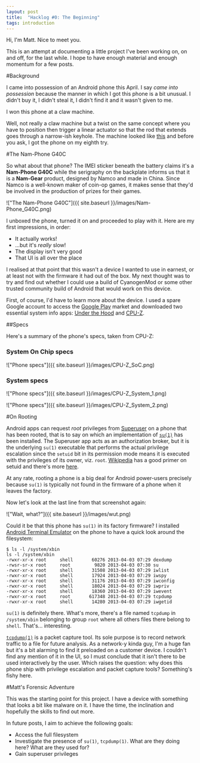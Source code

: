 ```yaml
---
layout: post
title:  "Hacklog #0: The Beginning"
tags: introduction
---
```


Hi, I'm Matt. Nice to meet you.

This is an attempt at documenting a little project I've been working on, on and off, for the last while. I hope to have enough material and enough momentum for a few posts. 

#Background

I came into possession of an Android phone this April. I say *came into possession* because the manner in which I got this phone is a bit unusual. I didn't buy it, I didn't steal it, I didn't find it and it wasn't given to me.

I won this phone at a claw machine.

Well, not really a claw machine but a twist on the same concept where you have to position then trigger a linear actuator so that the rod that extends goes through a narrow-ish keyhole. The machine looked like [this](http://soe-web-arcade2-pub.s3.amazonaws.com/sharedfiles/styles/game_image_large/public/Key%20Master%20Cabinet_1.jpg) and before you ask, I got the phone on my eighth try.

#The Nam-Phone G40C

So what about that phone? The IMEI sticker beneath the battery claims it's a **Nam-Phone G40C** while the serigraphy on the backplate informs us that it is a **Nam-Gear** product, designed by Namco and made in China. Since Namco is a well-known maker of coin-op games, it makes sense that they'd be involved in the production of prizes for their games.

!["The Nam-Phone G40C"]({{ site.baseurl }}/images/Nam-Phone_G40C.png)

I unboxed the phone, turned it on and proceeded to play with it. Here are my first impressions, in order:

- It actually works!
- ...but it's *really* slow!
- The display isn't very good
- That UI is all over the place

I realised at that point that this wasn't a device I wanted to use in earnest, or at least not with the firmware it had out of the box. My next thought was to try and find out whether I could use a build of CyanogenMod or some other trusted community build of Android that would work on this device.

First, of course, I'd have to learn more about the device. I used a spare Google account to access the [Google Play](https://play.google.com) market and downloaded two essential system info apps: [Under the Hood](https://play.google.com/store/apps/details?id=aws.apps.underthehood) and [CPU-Z](https://play.google.com/store/apps/details?id=com.cpuid.cpu_z&hl=en).

##Specs

Here's a summary of the phone's specs, taken from CPU-Z:

### System On Chip specs

!["Phone specs"]({{ site.baseurl }}/images/CPU-Z_SoC.png)

### System specs

!["Phone specs"]({{ site.baseurl }}/images/CPU-Z_System_1.png)

!["Phone specs"]({{ site.baseurl }}/images/CPU-Z_System_2.png)

#On Rooting

Android apps can request *root* privileges from [Superuser](http://androidsu.com/superuser/) on a phone that has been rooted, that is to say on which an implementation of [`su(1)`](http://linux.die.net/man/1/su) has been installed. The Superuser app acts as an authorization broker, but it is the underlying `su(1)` executable that performs the actual privilege escalation since the `setuid` bit in its permission mode means it is executed with the privileges of its owner, viz. `root`. [Wikipedia](http://en.wikipedia.org/wiki/Setuid) has a good primer on setuid and there's more [here](http://wpollock.com/AUnix1/FilePermissions.htm).

At any rate, rooting a phone is a big deal for Android power-users precisely because `su(1)` is typically not found in the firmware of a phone when it leaves the factory.

Now let's look at the last line from that screenshot again:

!["Wait, what?"]({{ site.baseurl }}/images/wut.png)

Could it be that this phone has `su(1)` in its factory firmware? I installed [Android Terminal Emulator](https://play.google.com/store/apps/details?id=jackpal.androidterm&hl=en) on the phone to have a quick look around the filesystem:

	$ ls -l /system/xbin
	ls -l /system/xbin
	-rwxr-xr-x root     shell       60276 2013-04-03 07:29 dexdump
	-rwsr-sr-x root     root         9820 2013-04-03 07:30 su
	-rwxr-xr-x root     shell       31508 2013-04-03 07:29 iwlist
	-rwxr-xr-x root     shell       17924 2013-04-03 07:29 iwspy
	-rwxr-xr-x root     shell       31176 2013-04-03 07:29 iwconfig
	-rwxr-xr-x root     shell       18024 2013-04-03 07:29 iwpriv
	-rwxr-xr-x root     shell       18360 2013-04-03 07:29 iwevent
	-rwxr-xr-x root     root       617348 2013-04-03 07:29 tcpdump
	-rwxr-xr-x root     shell       14280 2013-04-03 07:29 iwgetid

`su(1)` is definitely there. What's more, there's a file named `tcpdump` in `/system/xbin` belonging to group `root` where all others files there belong to `shell`. That's... interesting.

[`tcpdump(1)`](http://www.tcpdump.org/manpages/tcpdump.1.html) is a packet capture tool. Its sole purpose is to record network traffic to a file for future analysis. As a network-y kinda guy, I'm a huge fan but it's a bit alarming to find it preloaded on a customer device. I couldn't find any mention of it in the UI, so I must conclude that it isn't there to be used interactively by the user. Which raises the question: why does this phone ship with privilege escalation and packet capture tools? Something's fishy here.

#Matt's Forensic Adventure

This was the starting point for this project. I have a device with something that looks a bit like malware on it. I have the time, the inclination and hopefully the skills to find out more.

In future posts, I aim to achieve the following goals:

- Access the full filesystem
- Investigate the presence of `su(1)`, `tcpdump(1)`. What are they doing here? What are they used for?
- Gain superuser privileges
